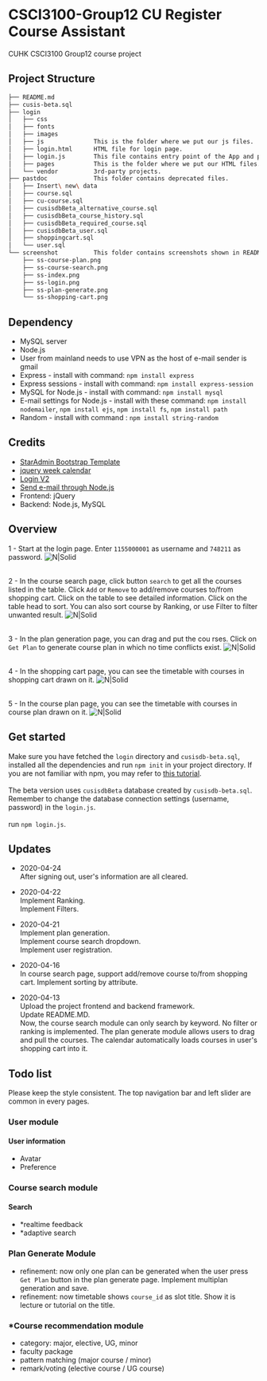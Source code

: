 <h1>CSCI3100-Group12 CU Register Course Assistant</h1>

CUHK CSCI3100 Group12 course project

<h2>Project Structure</h2>

```bash
├── README.md
├── cusis-beta.sql
├── login
│   ├── css
│   ├── fonts
│   ├── images
│   ├── js              This is the folder where we put our js files.
│   ├── login.html      HTML file for login page.
│   ├── login.js        This file contains entry point of the App and processes Get/POST requests.
│   ├── pages           This is the folder where we put our HTML files.
│   └── vendor          3rd-party projects.
├── pastdoc             This folder contains deprecated files.
│   ├── Insert\ new\ data
│   ├── course.sql
│   ├── cu-course.sql
│   ├── cusisdbBeta_alternative_course.sql
│   ├── cusisdbBeta_course_history.sql
│   ├── cusisdbBeta_required_course.sql
│   ├── cusisdbBeta_user.sql
│   ├── shoppingcart.sql
│   └── user.sql
└── screenshot          This folder contains screenshots shown in README.MD
    ├── ss-course-plan.png
    ├── ss-course-search.png
    ├── ss-index.png
    ├── ss-login.png
    ├── ss-plan-generate.png
    └── ss-shopping-cart.png
```

<h2>Dependency</h2>

- MySQL server
- Node.js
- User from mainland needs to use VPN as the host of e-mail sender is gmail
- Express - install with command: `npm install express`
- Express sessions - install with command: `npm install express-session`
- MySQL for Node.js - install with command: `npm install mysql`
- E-mail settings for Node.js - install with these command: `npm install nodemailer`, `npm install ejs`, `npm install fs`, `npm install path`
- Random - install with command : `npm install string-random`

<h2>Credits</h2>

- [StarAdmin Bootstrap Template](https://github.com/BootstrapDash/StarAdmin-Free-Bootstrap-Admin-Template)
- [jquery week calendar](https://github.com/themouette/jquery-week-calendar)
- [Login V2](https://colorlib.com/wp/template/login-form-v2/)
- [Send e-mail through Node.js](https://github.com/liuxing/node-abc/tree/master/lesson10)
- Frontend: jQuery
- Backend: Node.js, MySQL

<h2>Overview</h2>

1 - Start at the login page. Enter `1155000001` as username and `748211` as password.
![N|Solid](screenshot/ss-login.png)
<br><br>

2 - In the course search page, click button `search` to get all the courses listed in the table.
Click `Add` or `Remove` to add/remove courses to/from shopping cart. Click on the table to see
detailed information. Click on the table head to sort. You can also sort course by Ranking, or use Filter to filter unwanted result.
![N|Solid](screenshot/ss-course-search.png)
<br><br>

3 - In the plan generation page, you can drag and put the cou rses. Click on `Get Plan` to generate
course plan in which no time conflicts exist.
![N|Solid](screenshot/ss-plan-generate.png)
<br><br>

4 - In the shopping cart page, you can see the timetable with courses in shopping cart drawn on it.
![N|Solid](screenshot/ss-shopping-cart.png)
<br><br>

5 - In the course plan page, you can see the timetable with courses in course plan drawn on it.
![N|Solid](screenshot/ss-course-plan.png)

<h2>Get started</h2>

Make sure you have fetched the `login` directory and `cusisdb-beta.sql`, installed all the
dependencies and run `npm init` in your project directory. If you are not familiar with 
npm, you may refer to [this tutorial](https://codeshack.io/basic-login-system-nodejs-express-mysql/).
<br><br>The beta version uses `cusisdbBeta` database created by `cusisdb-beta.sql`.
Remember to change the database connection settings (username, password) in the `login.js`.
<br><br>run `npm login.js`.

<h2>Updates</h2>

- 2020-04-24 <br>
After signing out, user's information are all cleared. <br>

- 2020-04-22 <br>
Implement Ranking. <br>
Implement Filters.

- 2020-04-21 <br>
Implement plan generation. <br>
Implement course search dropdown.<br>
Implement user registration.

- 2020-04-16 <br>
In course search page, support add/remove course to/from shopping cart.
Implement sorting by attribute.

- 2020-04-13 <br>
Upload the project frontend and backend framework.<br>
Update README.MD.<br>
Now, the course search module can only search by keyword. No filter
or ranking is implemented. The plan generate module allows users to
drag and pull the courses. The calendar automatically loads courses
in user's shopping cart into it.

<h2>Todo list</h2>

Please keep the style consistent. The top navigation bar and
left slider are common in every pages.  

<h3> User module</h3>

<h4>User information</h4>

- Avatar
- Preference

<h3>Course search module </h3>

<h4>Search </h4>

- *realtime feedback 
- *adaptive search

<h3>Plan Generate Module</h3>

- refinement: now only one plan can be generated when the user press `Get Plan`
button in the plan generate page. Implement multiplan generation and save.
- refinement: now timetable shows `course_id` as slot title. Show it is lecture or
tutorial on the title.

<h3>*Course recommendation module</h3>

- category: major, elective, UG, minor
- faculty package
- pattern matching (major course / minor)
- remark/voting (elective course / UG course)

